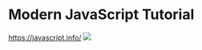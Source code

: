 # Modern JavaScript Tutorial #
https://javascript.info/
![](https://learn.javascript.ru/img/site_preview_ru_1200x630.png)
